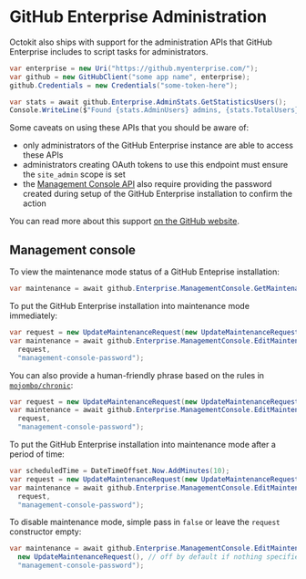 # GitHub Enterprise Administration

Octokit also ships with support for the administration APIs that GitHub
Enterprise includes to script tasks for administrators.

```c#
var enterprise = new Uri("https://github.myenterprise.com/");
var github = new GitHubClient("some app name", enterprise);
github.Credentials = new Credentials("some-token-here");

var stats = await github.Enterprise.AdminStats.GetStatisticsUsers();
Console.WriteLine($"Found {stats.AdminUsers} admins, {stats.TotalUsers} total users and {stats.SuspendedUsers} suspended users");
```

Some caveats on using these APIs that you should be aware of:

- only administrators of the GitHub Enterprise instance are able to access
   these APIs
- administrators creating OAuth tokens to use this endpoint must ensure the
   `site_admin` scope is set
- the [Management Console API](https://docs.github.com/en/enterprise/2.18/user/rest/reference/enterprise-admin#management-console)
   also require providing the password created during setup of the GitHub
   Enterprise installation to confirm the action

You can read more about this support [on the GitHub website](https://docs.github.com/en/enterprise/2.18/user/rest/reference/enterprise-admin).

## Management console

To view the maintenance mode status of a GitHub Enteprise installation:

```C#
var maintenance = await github.Enterprise.ManagementConsole.GetMaintenanceMode("management-console-password");
```

To put the GitHub Enterprise installation into maintenance mode immediately:

```C#
var request = new UpdateMaintenanceRequest(new UpdateMaintenanceRequestDetails(true));
var maintenance = await github.Enterprise.ManagementConsole.EditMaintenanceMode(
  request,
  "management-console-password");
```

You can also provide a human-friendly phrase based on the rules in
[`mojombo/chronic`](https://github.com/mojombo/chronic):

```C#
var request = new UpdateMaintenanceRequest(new UpdateMaintenanceRequestDetails(true, "tomorrow at 5pm"));
var maintenance = await github.Enterprise.ManagementConsole.EditMaintenanceMode(
  request,
  "management-console-password");
```

To put the GitHub Enterprise installation into maintenance mode after a period
of time:

```C#
var scheduledTime = DateTimeOffset.Now.AddMinutes(10);
var request = new UpdateMaintenanceRequest(new UpdateMaintenanceRequestDetails(true, scheduledTime));
var maintenance = await github.Enterprise.ManagementConsole.EditMaintenanceMode(
  request,
  "management-console-password");
```

To disable maintenance mode, simple pass in `false` or leave the `request`
constructor empty:

```c#
var maintenance = await github.Enterprise.ManagementConsole.EditMaintenanceMode(
  new UpdateMaintenanceRequest(), // off by default if nothing specified
  "management-console-password");
```
